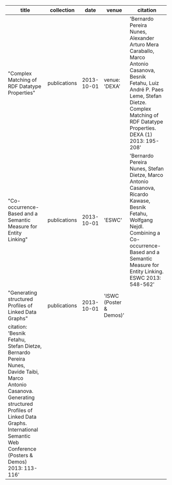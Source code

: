 | title | collection | date | venue | citation |
| --- | --- | --- | --- | --- |
| "Complex Matching of RDF Datatype Properties" | publications | 2013-10-01 | venue: 'DEXA' | 'Bernardo Pereira Nunes, Alexander Arturo Mera Caraballo, Marco Antonio Casanova, Besnik Fetahu, Luiz André P. Paes Leme, Stefan Dietze. Complex Matching of RDF Datatype Properties. DEXA (1) 2013: 195-208' |
| "Co-occurrence-Based and a Semantic Measure for Entity Linking" |  publications | 2013-10-01 | 'ESWC' |  'Bernardo Pereira Nunes, Stefan Dietze, Marco Antonio Casanova, Ricardo Kawase, Besnik Fetahu, Wolfgang Nejdl. Combining a Co-occurrence-Based and a Semantic Measure for Entity Linking. ESWC 2013: 548-562' |
| "Generating structured Profiles of Linked Data Graphs" | publications | 2013-10-01 | 'ISWC (Poster & Demos)'
citation: 'Besnik Fetahu, Stefan Dietze, Bernardo Pereira Nunes, Davide Taibi, Marco Antonio Casanova. Generating structured Profiles of Linked Data Graphs. International Semantic Web Conference (Posters & Demos) 2013: 113-116' |
